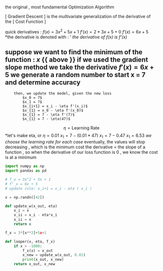 the original , most fundamental Optimization Algorithm

[ Gradient Descent ] is the multivariate generalization of the derivative of the [ Cost Function ]

quick derivatives :
	$f(x) = 3x^2 + 5x + 1$
	$f'(x) = 2*3x + 5 + 0$
		$f'(x) = 6x + 5$
			*the derivative is denoted with : '
				*the derivative of f(x) is f'(x)*

suppose we want to find the minimum of the function : $x$ {{ above }}
	if we used the gradient slope method
		we take the derivative 
			$f'(x) = 6x + 5$
		we generate a random number to start
			x = 7
		and determine accuracy
-
		then, we update the model, given the new loss
			$x_0 = 7$
			$x_1 = ?$
			$x_{i+1} = x_i - \eta f'(x_i)$
			$x_{1} = x_0 - \eta f'(x_0)$
			$x_{1} = 7 - \eta f'(7)$
			$x_{1} = 7 - \eta(47)$
$$\eta=\text{Learning Rate}$$
						*let's make eta, or $\eta = 0.01$
				$x_{1} = 7 - (0.01 * 47)$
				$x_{1} = 7 - 0.47$
				$x_{1} = 6.53$
		*we choose the learning rate for each case*
			eventually, the values will stop decreasing , which is the minimum cost
				the derivative = the slope of a function , so when the derivative of our loss function is 0 , we know the cost is at a minimum
```python
import numpy as np
import pandas as pd

# f_x = 3x^2 + 5x + 1
# f'_x = 6x + 5
# update rule: x_i+1 = x_i - eta ( x_i )

x = np.randn([42])

def update_w(x_out, eta)
	x_i = x
	x_ii = x_i - eta*x_i
	x_ii = x
	return x

f_x = 3*[x**2]+5x+1

def looper(x, eta, f_x)
	if x > -1000:
		f_x(x) = x_out
		x_new = update_w(x_out, 0.01)
		print(x_out, x_new)
	return x_out, x_new